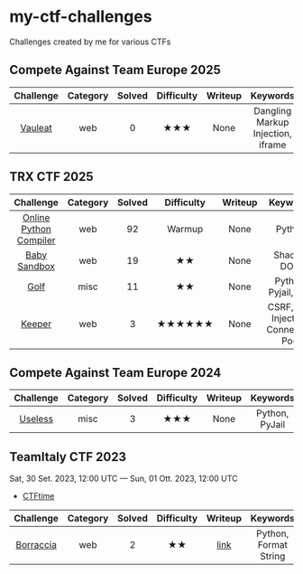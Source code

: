 # my-ctf-challenges
Challenges created by me for various CTFs

## Compete Against Team Europe 2025

|Challenge|Category|Solved|Difficulty|Writeup|Keywords|
|:-:|:-:|:-:|:-:|:-:|:-:|
|[Vauleat](CTE%202025/)|web|0|★★★|None|Dangling Markup Injection, iframe|


## TRX CTF 2025

|Challenge|Category|Solved|Difficulty|Writeup|Keywords|
|:-:|:-:|:-:|:-:|:-:|:-:|
|[Online Python Compiler](test/)|web|92|Warmup|None|Python|
|[Baby Sandbox](test/)|web|19|★★|None|Shadow DOM|
|[Golf](test/)|misc|11|★★|None|Python, Pyjail, Golf|
|[Keeper](test/)|web|3|★★★★★★|None|CSRF, CSS Injection, Connection Pool|

## Compete Against Team Europe 2024

|Challenge|Category|Solved|Difficulty|Writeup|Keywords|
|:-:|:-:|:-:|:-:|:-:|:-:|
|[Useless](CTE%202024/)|misc|3|★★★|None|Python, PyJail|


## TeamItaly CTF 2023

Sat, 30 Set. 2023, 12:00 UTC — Sun, 01 Ott. 2023, 12:00 UTC

- [CTFtime](https://ctftime.org/event/2088/)

|Challenge|Category|Solved|Difficulty|Writeup|Keywords|
|:-:|:-:|:-:|:-:|:-:|:-:|
|[Borraccia](TeamItaly%20CTF%202023/Borraccia)|web|2|★★|[link](https://ctftime.org/writeup/37965)|Python, Format String|
